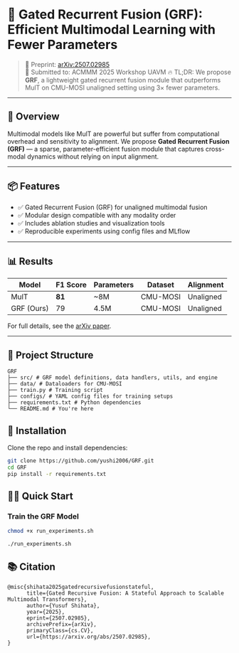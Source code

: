 # 🚀 Gated Recurrent Fusion (GRF): Efficient Multimodal Learning with Fewer Parameters

> 📄 Preprint: [arXiv:2507.02985](https://arxiv.org/pdf/2507.02985)  
> 🧪 Submitted to: ACMMM 2025 Workshop UAVM
> 🔥 TL;DR: We propose **GRF**, a lightweight gated recurrent fusion module that outperforms MulT on CMU-MOSI unaligned setting using 3× fewer parameters.

---

## 🧠 Overview

Multimodal models like MulT are powerful but suffer from computational overhead and sensitivity to alignment. We propose **Gated Recurrent Fusion (GRF)** — a sparse, parameter-efficient fusion module that captures cross-modal dynamics without relying on input alignment.

---

## 📦 Features

- ✅ Gated Recurrent Fusion (GRF) for unaligned multimodal fusion  
- ✅ Modular design compatible with any modality order  
- ✅ Includes ablation studies and visualization tools  
- ✅ Reproducible experiments using config files and MLflow

---

## 📊 Results

| Model     | F1 Score | Parameters | Dataset    | Alignment |
|-----------|----------|------------|------------|-----------|
| MulT      | **81**   | ~8M        | CMU-MOSI   | Unaligned |
| GRF (Ours)| 79       | 4.5M       | CMU-MOSI   | Unaligned |

For full details, see the [arXiv paper](https://arxiv.org/pdf/2507.02985).

---

## 📁 Project Structure
```
GRF
├── src/ # GRF model definitions, data handlers, utils, and engine
├── data/ # Dataloaders for CMU-MOSI
├── train.py # Training script
├── configs/ # YAML config files for training setups
├── requirements.txt # Python dependencies
└── README.md # You're here
```

## 🔧 Installation

Clone the repo and install dependencies:

```bash
git clone https://github.com/yushi2006/GRF.git
cd GRF
pip install -r requirements.txt
```

## 🏃‍♂️ Quick Start

### Train the GRF Model

```bash
chmod +x run_experiments.sh

./run_experiments.sh
```

## 📚 Citation
```
@misc{shihata2025gatedrecursivefusionstateful,
      title={Gated Recursive Fusion: A Stateful Approach to Scalable Multimodal Transformers}, 
      author={Yusuf Shihata},
      year={2025},
      eprint={2507.02985},
      archivePrefix={arXiv},
      primaryClass={cs.CV},
      url={https://arxiv.org/abs/2507.02985}, 
}
```


